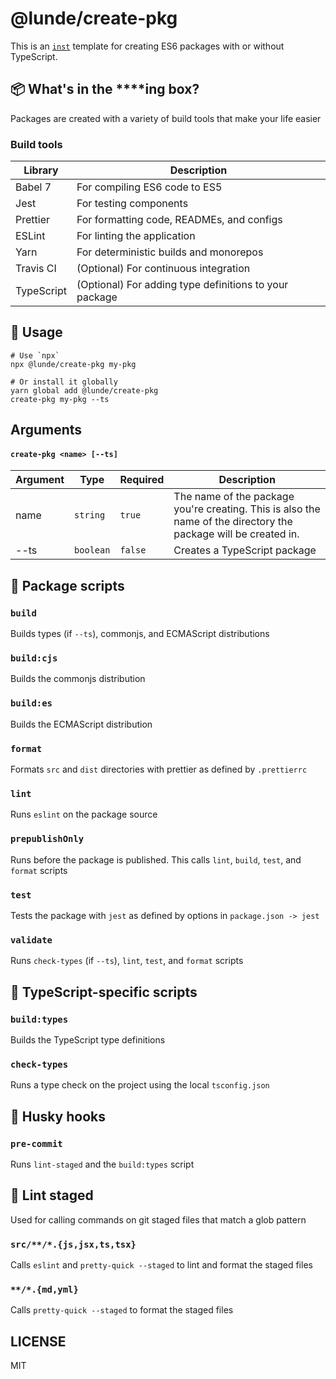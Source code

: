 # @lunde/create-pkg

This is an [`inst`](https://github.com/jaredLunde/inst-pkg) template for creating
ES6 packages with or without TypeScript.

## 📦 What's in the \*\*\*\*ing box?

Packages are created with a variety of build tools that make your life easier

### Build tools

| Library    | Description                                            |
| ---------- | ------------------------------------------------------ |
| Babel 7    | For compiling ES6 code to ES5                          |
| Jest       | For testing components                                 |
| Prettier   | For formatting code, READMEs, and configs              |
| ESLint     | For linting the application                            |
| Yarn       | For deterministic builds and monorepos                 |
| Travis CI  | (Optional) For continuous integration                  |
| TypeScript | (Optional) For adding type definitions to your package |

## 🔧 Usage

```shell script
# Use `npx`
npx @lunde/create-pkg my-pkg

# Or install it globally
yarn global add @lunde/create-pkg
create-pkg my-pkg --ts
```

## Arguments

#### `create-pkg <name> [--ts]`

| Argument | Type      | Required | Description                                                                                                     |
| -------- | --------- | -------- | --------------------------------------------------------------------------------------------------------------- |
| name     | `string`  | `true`   | The name of the package you're creating. This is also the name of the directory the package will be created in. |
| --ts     | `boolean` | `false`  | Creates a TypeScript package                                                                                    |

## 📜 Package scripts

### `build`

Builds types (if `--ts`), commonjs, and ECMAScript distributions

### `build:cjs`

Builds the commonjs distribution

### `build:es`

Builds the ECMAScript distribution

### `format`

Formats `src` and `dist` directories with prettier as defined by `.prettierrc`

### `lint`

Runs `eslint` on the package source

### `prepublishOnly`

Runs before the package is published. This calls `lint`, `build`, `test`, and `format` scripts

### `test`

Tests the package with `jest` as defined by options in `package.json -> jest`

### `validate`

Runs `check-types` (if `--ts`), `lint`, `test`, and `format` scripts

## 🚨 TypeScript-specific scripts

### `build:types`

Builds the TypeScript type definitions

### `check-types`

Runs a type check on the project using the local `tsconfig.json`

## 🐺 Husky hooks

### `pre-commit`

Runs `lint-staged` and the `build:types` script

## 💨 Lint staged

Used for calling commands on git staged files that match a glob pattern

### `src/**/*.{js,jsx,ts,tsx}`

Calls `eslint` and `pretty-quick --staged` to lint and format the staged files

### `**/*.{md,yml}`

Calls `pretty-quick --staged` to format the staged files

## LICENSE

MIT
